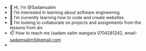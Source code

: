 - 👋 Hi, I’m @Sadamsalim
- 👀 I’m interested in learning about software engineering 
- 🌱 I’m currently learning how to code and create websites
- 💞️ I’m looking to collaborate on projects and assignments from the lessons from alx
- 📫 How to reach me (sadam salim wangara 0704281242, email- sadamsalim5@gmail.com
- <!---
Sadamsalim/Sadamsalim is a ✨ special ✨ repository because its `README.md` (this file) appears on your GitHub profile.
You can click the Preview link to take a look at your changes.
--->
